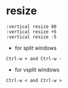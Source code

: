 # resize
```
:vertical resize 80
:vertical resize +5
:vertical resize -5
```
* for split windows
```
Ctrl-w + and Ctrl-w -
```
* for vsplit windows
```
Ctrl-w < and Ctrl-w >
```

